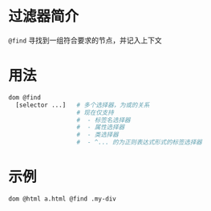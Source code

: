 # 过滤器简介

`@find` 寻找到一组符合要求的节点，并记入上下文

# 用法

```bash
dom @find 
  [selector ...]   # 多个选择器，为或的关系
                   # 现在仅支持
                   #  - 标签名选择器
                   #  - 属性选择器
                   #  - 类选择器
                   #  - ^... 的为正则表达式形式的标签选择器
```

# 示例

```bash
dom @html a.html @find .my-div
```

